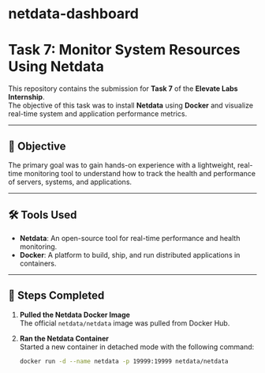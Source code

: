 # netdata-dashboard

# Task 7: Monitor System Resources Using Netdata

This repository contains the submission for **Task 7** of the **Elevate Labs Internship**.  
The objective of this task was to install **Netdata** using **Docker** and visualize real-time system and application performance metrics.

---

## 📝 Objective
The primary goal was to gain hands-on experience with a lightweight, real-time monitoring tool to understand how to track the health and performance of servers, systems, and applications.

---

## 🛠️ Tools Used
- **Netdata**: An open-source tool for real-time performance and health monitoring.
- **Docker**: A platform to build, ship, and run distributed applications in containers.

---

## 🚀 Steps Completed

1. **Pulled the Netdata Docker Image**  
   The official `netdata/netdata` image was pulled from Docker Hub.

2. **Ran the Netdata Container**  
   Started a new container in detached mode with the following command:  
   ```bash
   docker run -d --name netdata -p 19999:19999 netdata/netdata
